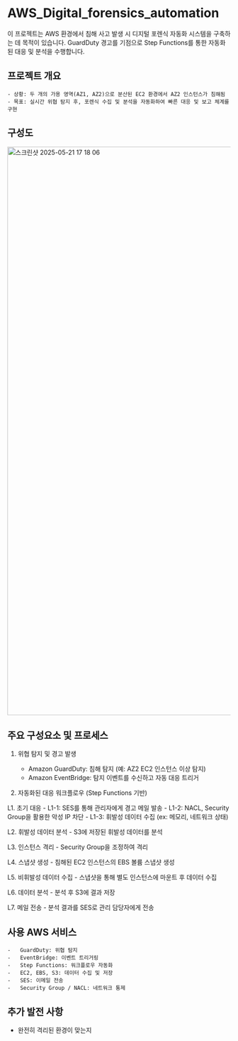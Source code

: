 # AWS_Digital_forensics_automation

이 프로젝트는 AWS 환경에서 침해 사고 발생 시 디지털 포렌식 자동화 시스템을 구축하는 데 목적이 있습니다. GuardDuty 경고를 기점으로 Step Functions를 통한 자동화된 대응 및 분석을 수행합니다.

## 프로젝트 개요
	- 상황: 두 개의 가용 영역(AZ1, AZ2)으로 분산된 EC2 환경에서 AZ2 인스턴스가 침해됨
	- 목표: 실시간 위협 탐지 후, 포렌식 수집 및 분석을 자동화하여 빠른 대응 및 보고 체계를 구현

 ## 구성도

<img width="1279" alt="스크린샷 2025-05-21 17 18 06" src="https://github.com/user-attachments/assets/ebc6ca9f-a11f-4e4e-86a4-6137715ce735" />

## 주요 구성요소 및 프로세스

1. 위협 탐지 및 경고 발생
	-	Amazon GuardDuty: 침해 탐지 (예: AZ2 EC2 인스턴스 이상 탐지)
	- Amazon EventBridge: 탐지 이벤트를 수신하고 자동 대응 트리거

2. 자동화된 대응 워크플로우 (Step Functions 기반)

L1. 초기 대응
	- L1-1: SES를 통해 관리자에게 경고 메일 발송
	- L1-2: NACL, Security Group을 활용한 악성 IP 차단
	- L1-3: 휘발성 데이터 수집 (ex: 메모리, 네트워크 상태)

L2. 휘발성 데이터 분석
	-	S3에 저장된 휘발성 데이터를 분석

L3. 인스턴스 격리
	-	Security Group을 조정하여 격리

L4. 스냅샷 생성
	-	침해된 EC2 인스턴스의 EBS 볼륨 스냅샷 생성

L5. 비휘발성 데이터 수집
	-	스냅샷을 통해 별도 인스턴스에 마운트 후 데이터 수집

L6. 데이터 분석
	-	분석 후 S3에 결과 저장

L7. 메일 전송
	-	분석 결과를 SES로 관리 담당자에게 전송

## 사용 AWS 서비스
	-	GuardDuty: 위협 탐지
	-	EventBridge: 이벤트 트리거링
	-	Step Functions: 워크플로우 자동화
	-	EC2, EBS, S3: 데이터 수집 및 저장
	-	SES: 이메일 전송
	-	Security Group / NACL: 네트워크 통제

## 추가 발전 사항
  - 완전히 격리된 환경이 맞는지

